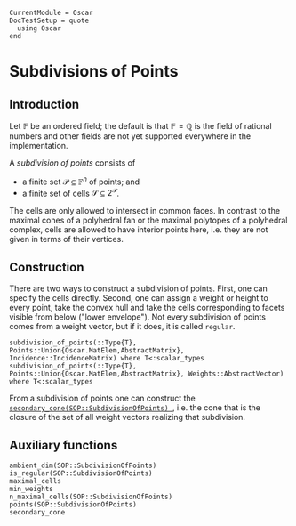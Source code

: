 ```@meta
CurrentModule = Oscar
DocTestSetup = quote
  using Oscar
end
```

# Subdivisions of Points

## Introduction

Let $\mathbb{F}$ be an ordered field; the default is that
$\mathbb{F}=\mathbb{Q}$ is the field of rational numbers and other fields are
not yet supported everywhere in the implementation.

A *subdivision of points* consists of

- a finite set $\mathcal{P}\subseteq\mathbb{F}^n$ of points; and
- a finite set of cells $\mathcal{S}\subseteq 2^{\mathcal{P}}$.

The cells are only allowed to intersect in common faces. In contrast to the
maximal cones of a polyhedral fan or the maximal polytopes of a polyhedral
complex, cells are allowed to have interior points here, i.e. they are not
given in terms of their vertices.


## Construction

There are two ways to construct a subdivision of points. First, one can specify
the cells directly. Second, one can assign a weight or height to every point,
take the convex hull and take the cells corresponding to facets visible from
below ("lower envelope"). Not every subdivision of points comes from a weight
vector, but if it does, it is called `regular`.


```@docs
subdivision_of_points(::Type{T}, Points::Union{Oscar.MatElem,AbstractMatrix}, Incidence::IncidenceMatrix) where T<:scalar_types
subdivision_of_points(::Type{T}, Points::Union{Oscar.MatElem,AbstractMatrix}, Weights::AbstractVector) where T<:scalar_types
```

From a subdivision of points one can construct the
[`secondary_cone(SOP::SubdivisionOfPoints) `](@ref), i.e. the cone that is the
closure of the set of all weight vectors realizing that subdivision.


## Auxiliary functions
```@docs
ambient_dim(SOP::SubdivisionOfPoints)
is_regular(SOP::SubdivisionOfPoints)
maximal_cells
min_weights
n_maximal_cells(SOP::SubdivisionOfPoints)
points(SOP::SubdivisionOfPoints)
secondary_cone
```
